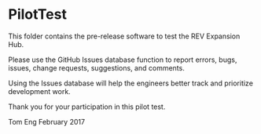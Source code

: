 # PilotTest
This folder contains the pre-release software to test the REV Expansion Hub.  

Please use the GitHub Issues database function to report errors, bugs, issues, change requests, suggestions, and comments.

Using the Issues database will help the engineers better track and prioritize development work.

Thank you for your participation in this pilot test.

Tom Eng
February 2017

